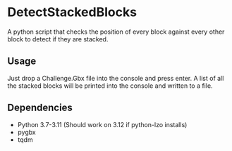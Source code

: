 # DetectStackedBlocks
A python script that checks the position of every block against every other block to detect if they are stacked.


## Usage
Just drop a Challenge.Gbx file into the console and press enter. 
A list of all the stacked blocks will be printed into the console and written to a file.


## Dependencies
- Python 3.7-3.11 (Should work on 3.12 if python-lzo installs)
- pygbx
- tqdm
